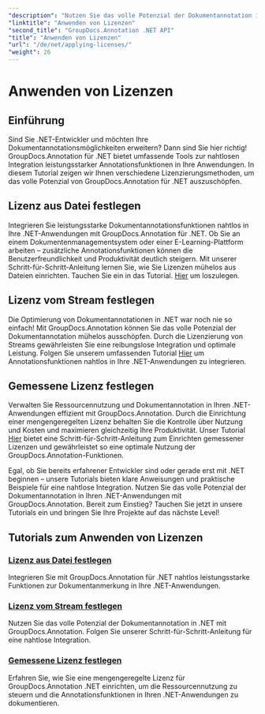 ```yaml
---
"description": "Nutzen Sie das volle Potenzial der Dokumentannotation in .NET mit GroupDocs.Annotation. Folgen Sie unseren Schritt-für-Schritt-Tutorials für eine nahtlose Integration."
"linktitle": "Anwenden von Lizenzen"
"second_title": "GroupDocs.Annotation .NET API"
"title": "Anwenden von Lizenzen"
"url": "/de/net/applying-licenses/"
"weight": 26
---
```


# Anwenden von Lizenzen

## Einführung

Sind Sie .NET-Entwickler und möchten Ihre Dokumentannotationsmöglichkeiten erweitern? Dann sind Sie hier richtig! GroupDocs.Annotation für .NET bietet umfassende Tools zur nahtlosen Integration leistungsstarker Annotationsfunktionen in Ihre Anwendungen. In diesem Tutorial zeigen wir Ihnen verschiedene Lizenzierungsmethoden, um das volle Potenzial von GroupDocs.Annotation für .NET auszuschöpfen.

## Lizenz aus Datei festlegen
Integrieren Sie leistungsstarke Dokumentannotationsfunktionen nahtlos in Ihre .NET-Anwendungen mit GroupDocs.Annotation für .NET. Ob Sie an einem Dokumentenmanagementsystem oder einer E-Learning-Plattform arbeiten – zusätzliche Annotationsfunktionen können die Benutzerfreundlichkeit und Produktivität deutlich steigern. Mit unserer Schritt-für-Schritt-Anleitung lernen Sie, wie Sie Lizenzen mühelos aus Dateien einrichten. Tauchen Sie ein in das Tutorial. [Hier](./set-license-from-file/) um loszulegen.

## Lizenz vom Stream festlegen
Die Optimierung von Dokumentannotationen in .NET war noch nie so einfach! Mit GroupDocs.Annotation können Sie das volle Potenzial der Dokumentannotation mühelos ausschöpfen. Durch die Lizenzierung von Streams gewährleisten Sie eine reibungslose Integration und optimale Leistung. Folgen Sie unserem umfassenden Tutorial [Hier](./set-license-from-stream/) um Annotationsfunktionen nahtlos in Ihre .NET-Anwendungen zu integrieren.

## Gemessene Lizenz festlegen
Verwalten Sie Ressourcennutzung und Dokumentannotation in Ihren .NET-Anwendungen effizient mit GroupDocs.Annotation. Durch die Einrichtung einer mengengeregelten Lizenz behalten Sie die Kontrolle über Nutzung und Kosten und maximieren gleichzeitig Ihre Produktivität. Unser Tutorial [Hier](./set-metered-license/) bietet eine Schritt-für-Schritt-Anleitung zum Einrichten gemessener Lizenzen und gewährleistet so eine optimale Nutzung der GroupDocs.Annotation-Funktionen.

Egal, ob Sie bereits erfahrener Entwickler sind oder gerade erst mit .NET beginnen – unsere Tutorials bieten klare Anweisungen und praktische Beispiele für eine nahtlose Integration. Nutzen Sie das volle Potenzial der Dokumentannotation in Ihren .NET-Anwendungen mit GroupDocs.Annotation. Bereit zum Einstieg? Tauchen Sie jetzt in unsere Tutorials ein und bringen Sie Ihre Projekte auf das nächste Level!

## Tutorials zum Anwenden von Lizenzen
### [Lizenz aus Datei festlegen](./set-license-from-file/)
Integrieren Sie mit GroupDocs.Annotation für .NET nahtlos leistungsstarke Funktionen zur Dokumentanmerkung in Ihre .NET-Anwendungen.
### [Lizenz vom Stream festlegen](./set-license-from-stream/)
Nutzen Sie das volle Potenzial der Dokumentannotation in .NET mit GroupDocs.Annotation. Folgen Sie unserer Schritt-für-Schritt-Anleitung für eine nahtlose Integration.
### [Gemessene Lizenz festlegen](./set-metered-license/)
Erfahren Sie, wie Sie eine mengengeregelte Lizenz für GroupDocs.Annotation .NET einrichten, um die Ressourcennutzung zu steuern und die Annotationsfunktionen in Ihren .NET-Anwendungen zu dokumentieren.
